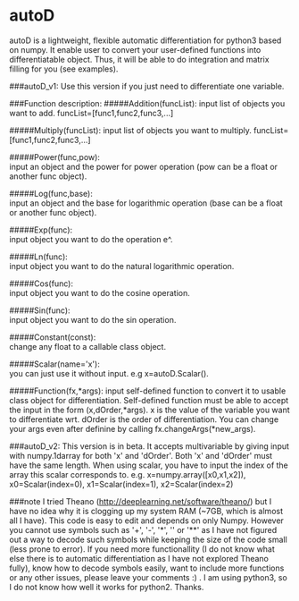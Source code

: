 # autoD
autoD is a lightweight, flexible automatic differentiation for python3 based on numpy. It enable user to convert your user-defined functions into differentiatable object. Thus, it will be able to do integration and matrix filling for you (see examples).

###autoD_v1:
Use this version if you just need to differentiate one variable.

###Function description:
#####Addition(funcList):
input list of objects you want to add. funcList=[func1,func2,func3,...]

#####Multiply(funcList): 
input list of objects you want to multiply. funcList=[func1,func2,func3,...]

#####Power(func,pow):    
input an object and the power for power operation (pow can be a float or another func object).

#####Log(func,base):     
input an object and the base for logarithmic operation (base can be a float or another func object).

#####Exp(func):          
input object you want to do the operation e^.

#####Ln(func):           
input object you want to do the natural logarithmic operation.

#####Cos(func):          
input object you want to do the cosine operation.

#####Sin(func):          
input object you want to do the sin operation.

#####Constant(const):    
change any float to a callable class object.

#####Scalar(name='x'):   
you can just use it without input.
e.g x=autoD.Scalar().

#####Function(fx,*args): 
input self-defined function to convert it to usable class object for differentiation.
Self-defined function must be able to accept the input in the form (x,dOrder,*args).
x is the value of the variable you want to differentiate wrt.
dOrder is the order of differentiation.
You can change your args even after definine by calling fx.changeArgs(*new_args).

###autoD_v2:
This version is in beta. It accepts multivariable by giving input with numpy.1darray for both 'x' and 'dOrder'. Both 'x' and 'dOrder' must have the same length. When using scalar, you have to input the index of the array this scalar corresponds to.
e.g. x=numpy.array([x0,x1,x2]), x0=Scalar(index=0), x1=Scalar(index=1), x2=Scalar(index=2)

###note
I tried Theano (http://deeplearning.net/software/theano/) but I have no idea why it is clogging up my system RAM (~7GB, which is almost all I have). This code is easy to edit and depends on only Numpy. However you cannot use symbols such as '+', '-', '\*', '' or '**' as I have not figured out a way to decode such symbols while keeping the size of the code small (less prone to error). If you need more functionallity (I do not know what else there is to automatic differentiation as I have not explored Theano fully), know how to decode symbols easily, want to include more functions or any other issues, please leave your comments :) . I am using python3, so I do not know how well it works for python2. Thanks.
